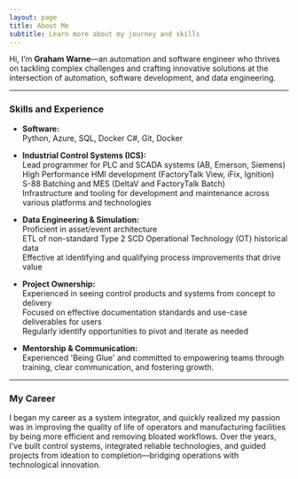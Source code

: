 ```yaml
---
layout: page
title: About Me
subtitle: Learn more about my journey and skills
---
```


Hi, I’m **Graham Warne**—an automation and software engineer who thrives on tackling complex challenges and crafting innovative solutions at the intersection of automation, software development, and data engineering.

---

### Skills and Experience

- **Software:**  
  Python, Azure, SQL, Docker C#, Git, Docker

- **Industrial Control Systems (ICS):**  
  Lead programmer for PLC and SCADA systems (AB, Emerson, Siemens)\
  High Performance HMI development (FactoryTalk View, iFix, Ignition)\
  S-88 Batching and MES (DeltaV and FactoryTalk Batch)\
  Infrastructure and tooling for development and maintenance across various platforms and technologies

- **Data Engineering & Simulation:**  
  Proficient in asset/event architecture\
  ETL of non-standard Type 2 SCD Operational Technology (OT) historical data\
  Effective at identifying and qualifying process improvements that drive value

- **Project Ownership:**  
  Experienced in seeing control products and systems from concept to delivery\
  Focused on effective documentation standards and use-case deliverables for users\
  Regularly identify opportunities to pivot and iterate as needed
   

- **Mentorship & Communication:**  
  Experienced 'Being Glue' and committed to empowering teams through training, clear communication, and fostering growth.

---

### My Career
I began my career as a system integrator, and quickly realized my passion was in improving the quality of life of operators and manufacturing facilities by being more efficient and removing bloated workflows. Over the years, I’ve built control systems, integrated reliable technologies, and guided projects from ideation to completion—bridging operations with technological innovation.

